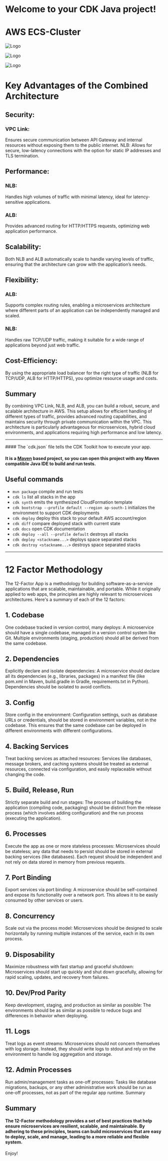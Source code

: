 # Welcome to your CDK Java project!
# AWS ECS-Cluster
![Logo](images/ECS-Cluster.png)

![Logo](images/ApplicationLoadBalancer.png)

![Logo](images/TargetGroups.png)

# Key Advantages of the Combined Architecture
## Security:

### VPC Link:
Ensures secure communication between API Gateway and internal resources without exposing them to the public internet.
NLB: Allows for secure, low-latency connections with the option for static IP addresses and TLS termination.
## Performance:

### NLB: 
Handles high volumes of traffic with minimal latency, ideal for latency-sensitive applications.
### ALB: 
Provides advanced routing for HTTP/HTTPS requests, optimizing web application performance.
## Scalability:

Both NLB and ALB automatically scale to handle varying levels of traffic, ensuring that the architecture can grow with the application’s needs.
## Flexibility:
### ALB: 
Supports complex routing rules, enabling a microservices architecture where different parts of an application can be independently managed and scaled.
### NLB: 
Handles raw TCP/UDP traffic, making it suitable for a wide range of applications beyond just web traffic.
## Cost-Efficiency:

By using the appropriate load balancer for the right type of traffic (NLB for TCP/UDP, ALB for HTTP/HTTPS), you optimize resource usage and costs.
## Summary
By combining VPC Link, NLB, and ALB, you can build a robust, secure, and scalable architecture in AWS. This setup allows for efficient handling of different types of traffic, provides advanced routing capabilities, and maintains security through private communication within the VPC. This architecture is particularly advantageous for microservices, hybrid cloud environments, and applications requiring high performance and low latency.
<hr>
#### The `cdk.json` file tells the CDK Toolkit how to execute your app.

#### It is a [Maven](https://maven.apache.org/) based project, so you can open this project with any Maven compatible Java IDE to build and run tests.

## Useful commands

 * `mvn package`     compile and run tests
 * `cdk ls`          list all stacks in the app
 * `cdk synth`       emits the synthesized CloudFormation template
 * `cdk bootstrap --profile default --region ap-south-1` initializes the environment to support CDK deployments
 * `cdk deploy`      deploy this stack to your default AWS account/region
 * `cdk diff`        compare deployed stack with current state
 * `cdk docs`        open CDK documentation
 * `cdk deploy --all --profile default` destroys all stacks
 * `cdk deploy <stackname...>` deploys space separated stacks
 * `cdk destroy <stackname...>` destroys space separated stacks

<hr>

# 12 Factor Methodology
The 12-Factor App is a methodology for building software-as-a-service applications that are scalable, maintainable, and portable. While it originally applied to web apps, the principles are highly relevant to microservices architectures. Here's a summary of each of the 12 factors:

## 1. Codebase
   One codebase tracked in version control, many deploys: A microservice should have a single codebase, managed in a version control system like Git. Multiple environments (staging, production) should all be derived from the same codebase.
## 2. Dependencies
   Explicitly declare and isolate dependencies: A microservice should declare all its dependencies (e.g., libraries, packages) in a manifest file (like pom.xml in Maven, build.gradle in Gradle, requirements.txt in Python). Dependencies should be isolated to avoid conflicts.
## 3. Config
   Store config in the environment: Configuration settings, such as database URLs or credentials, should be stored in environment variables, not in the codebase. This ensures that the same codebase can be deployed in different environments with different configurations.
## 4. Backing Services
   Treat backing services as attached resources: Services like databases, message brokers, and caching systems should be treated as external resources, connected via configuration, and easily replaceable without changing the code.
## 5. Build, Release, Run
   Strictly separate build and run stages: The process of building the application (compiling code, packaging) should be distinct from the release process (which involves adding configuration) and the run process (executing the application).
## 6. Processes
   Execute the app as one or more stateless processes: Microservices should be stateless; any data that needs to persist should be stored in external backing services (like databases). Each request should be independent and not rely on data stored in memory from previous requests.
## 7. Port Binding
   Export services via port binding: A microservice should be self-contained and expose its functionality over a network port. This allows it to be easily consumed by other services or users.
## 8. Concurrency
   Scale out via the process model: Microservices should be designed to scale horizontally by running multiple instances of the service, each in its own process.
## 9. Disposability
   Maximize robustness with fast startup and graceful shutdown: Microservices should start up quickly and shut down gracefully, allowing for rapid scaling, updates, and recovery from failures.
## 10. Dev/Prod Parity
   Keep development, staging, and production as similar as possible: The environments should be as similar as possible to reduce bugs and differences in behavior when deploying.
## 11. Logs
   Treat logs as event streams: Microservices should not concern themselves with log storage. Instead, they should write logs to stdout and rely on the environment to handle log aggregation and storage.
## 12. Admin Processes
   Run admin/management tasks as one-off processes: Tasks like database migrations, backups, or any other administrative work should be run as one-off processes, not as part of the regular app runtime.
   Summary
    

## Summary
#### The 12-Factor methodology provides a set of best practices that help ensure microservices are resilient, scalable, and maintainable. By adhering to these principles, teams can build microservices that are easy to deploy, scale, and manage, leading to a more reliable and flexible system.



Enjoy!
